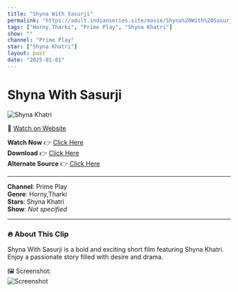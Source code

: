 ```yaml
---
title: "Shyna With Sasurji"
permalink: "https://adult.indianseries.site/movie/Shyna%20With%20Sasurji"
tags: ["Horny,Tharki", "Prime Play", "Shyna Khatri"]
show: ""
channel: "Prime Play"
star: ["Shyna Khatri"]
layout: post
date: "2025-01-01"
---
```


# Shyna With Sasurji

![Shyna Khatri](https://shorts.desisins.com/wp-content/uploads/2023/04/Sanaya-With-Sasurji.jpg)

🔗 [Watch on Website](https://adult.indianseries.site/movie/Shyna%20With%20Sasurji)

**Watch Now** 👉 [Click Here](https://adult.indianseries.site/movie/Shyna%20With%20Sasurji)  
**Download** 👉 [Click Here](https://adult.indianseries.site/movie/Shyna%20With%20Sasurji)  
**Alternate Source** 👉 [Click Here](https://adult.indianseries.site/movie/Shyna%20With%20Sasurji)

---

**Channel**: Prime Play  
**Genre**: Horny,Tharki  
**Stars**: Shyna Khatri  
**Show**: *Not specified*

---

### 🔥 About This Clip

Shyna With Sasurji is a bold and exciting short film featuring Shyna Khatri. Enjoy a passionate story filled with desire and drama.
 
🖼️ Screenshot:  
![Screenshot](https://shorts.desisins.com/wp-content/uploads/2023/04/Sanaya-With-Sasurji.jpg)
